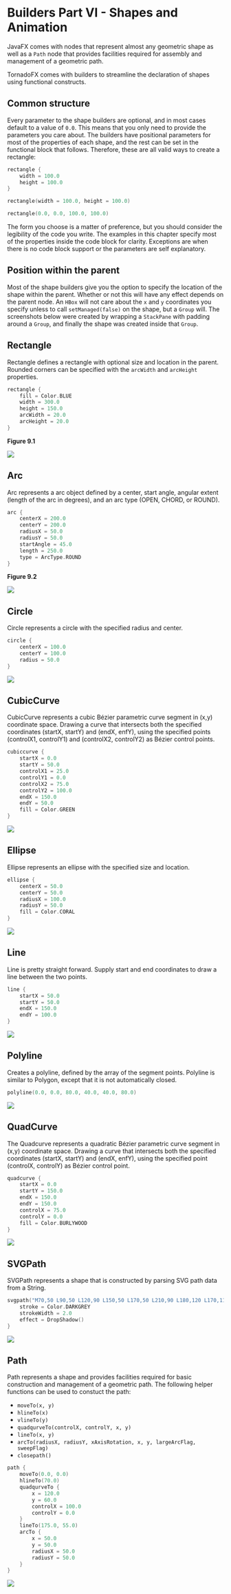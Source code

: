 # Builders Part VI - Shapes and Animation

JavaFX comes with nodes that represent almost any geometric shape as well as a `Path` node that
provides facilities required for assembly and management of a geometric path.

TornadoFX comes with builders to streamline the declaration of shapes using functional constructs.

## Common structure

Every parameter to the shape builders are optional, and in most cases default to a value of `0.0`.
This means that you only need to provide the parameters you care about. The builders have positional parameters
for most of the properties of each shape, and the rest can be set in the functional block that follows. Therefore,
these are all valid ways to create a rectangle:

```kotlin
rectangle {
	width = 100.0
	height = 100.0
}

rectangle(width = 100.0, height = 100.0)

rectangle(0.0, 0.0, 100.0, 100.0)
```

The form you choose is a matter of preference, but you should consider the legibility of the code you write. The examples in this
chapter specify most of the properties inside the code block for clarity. Exceptions are when there is no code block support
or the parameters are self explanatory.
 
## Position within the parent

Most of the shape builders give you the option to specify the location of the shape within the parent. 
Whether or not this will have any effect depends on the parent node. An `HBox` will not care about the `x` and `y` 
coordinates you specify unless to call `setManaged(false)` on the shape, but a `Group` will. The screenshots below were created
by wrapping a `StackPane` with padding around a `Group`, and finally the shape was created inside that `Group`.

## Rectangle

Rectangle defines a rectangle with optional size and location in the parent. Rounded corners can be specified with the `arcWidth` and `arcHeight` properties.

```kotlin
rectangle {
	fill = Color.BLUE
	width = 300.0
	height = 150.0
	arcWidth = 20.0
	arcHeight = 20.0
}
```

**Figure 9.1**

![](http://i.imgur.com/2l8kvyS.png)

## Arc

Arc represents a arc object defined by a center, start angle, angular extent (length of the arc in degrees), and an arc type 
(OPEN, CHORD, or ROUND).

```kotlin
arc {
    centerX = 200.0
    centerY = 200.0
    radiusX = 50.0
    radiusY = 50.0
    startAngle = 45.0
    length = 250.0
    type = ArcType.ROUND
}
```

**Figure 9.2**

![](http://i.imgur.com/hGMNKN4.png)

## Circle

Circle represents a circle with the specified radius and center.

```kotlin
circle {
    centerX = 100.0
    centerY = 100.0
    radius = 50.0
}
```

![](https://i.imgur.com/ZG1qV2n.png)

## CubicCurve

CubicCurve represents a cubic Bézier parametric curve segment in (x,y) coordinate space. Drawing a curve that intersects both the specified coordinates (startX, startY) and (endX, enfY), using the specified points (controlX1, controlY1) and (controlX2, controlY2) as Bézier control points.

```kotlin
cubiccurve {
    startX = 0.0
    startY = 50.0
    controlX1 = 25.0
    controlY1 = 0.0
    controlX2 = 75.0
    controlY2 = 100.0
    endX = 150.0
    endY = 50.0
    fill = Color.GREEN
}
```

![](https://i.imgur.com/lj8EmWI.png)

## Ellipse

Ellipse represents an ellipse with the specified size and location.

```kotlin
ellipse {
    centerX = 50.0
    centerY = 50.0
    radiusX = 100.0
    radiusY = 50.0
    fill = Color.CORAL
}
```

![](https://i.imgur.com/VBZoe4q.png)

## Line

Line is pretty straight forward. Supply start and end coordinates to draw a line between the two points.

```kotlin
line {
    startX = 50.0
    startY = 50.0
    endX = 150.0
    endY = 100.0
}
```

![](https://i.imgur.com/CeVCL6D.png)

## Polyline

Creates a polyline, defined by the array of the segment points. Polyline is similar to Polygon, except that it is not automatically closed.

```kotlin
polyline(0.0, 0.0, 80.0, 40.0, 40.0, 80.0)
```

![](https://i.imgur.com/xiLBjRq.png)

## QuadCurve

The Quadcurve represents a quadratic Bézier parametric curve segment in (x,y) coordinate space. Drawing a curve that intersects both the specified coordinates (startX, startY) and (endX, enfY), using the specified point (controlX, controlY) as Bézier control point.

```kotlin
quadcurve {
    startX = 0.0
    startY = 150.0
    endX = 150.0
    endY = 150.0
    controlX = 75.0
    controlY = 0.0
    fill = Color.BURLYWOOD
}
```

![](https://i.imgur.com/fQDHzZ1.png)

## SVGPath

SVGPath represents a shape that is constructed by parsing SVG path data from a String.

```kotlin
svgpath("M70,50 L90,50 L120,90 L150,50 L170,50 L210,90 L180,120 L170,110 L170,200 L70,200 L70,110 L60,120 L30,90 L70,50") {
    stroke = Color.DARKGREY
    strokeWidth = 2.0
    effect = DropShadow()
}
```

![](https://i.imgur.com/S6rmBYU.png)

## Path

Path represents a shape and provides facilities required for basic construction and management of a geometric path. The following
helper functions can be used to constuct the path:

- `moveTo(x, y)`
- `hlineTo(x)`
- `vlineTo(y)`
- `quadqurveTo(controlX, controlY, x, y)`
- `lineTo(x, y)`
- `arcTo(radiusX, radiusY, xAxisRotation, x, y, largeArcFlag, sweepFlag)`
- `closepath()`

```kotlin
path {
    moveTo(0.0, 0.0)
    hlineTo(70.0)
    quadqurveTo {
        x = 120.0
        y = 60.0
        controlX = 100.0
        controlY = 0.0
    }
    lineTo(175.0, 55.0)
    arcTo { 
        x = 50.0
        y = 50.0
        radiusX = 50.0
        radiusY = 50.0
    }
}
```

![](https://i.imgur.com/ufD1ur5.png)
